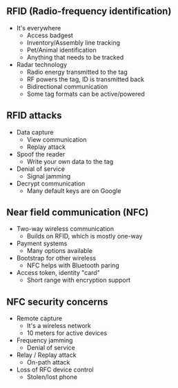 ## RFID (Radio-frequency identification)
- It's everywhere
	- Access badgest
	- Inventory/Assembly line tracking
	- Pet/Animal identification
	- Anything that needs to be tracked
- Radar technology
	- Radio energy transmitted to the tag
	- RF powers the tag, ID is transmitted back
	- Bidirectional communication
	- Some tag formats can be active/powered

## RFID attacks
- Data capture
	- View communication
	- Replay attack
- Spoof the reader
	- Write your own data to the tag
- Denial of service
	- Signal jamming
- Decrypt communication
	- Many default keys are on Google

## Near field communication (NFC)
- Two-way wireless communication
	- Builds on RFID, which is mostly one-way
- Payment systems
	- Many options available
- Bootstrap for other wireless
	- NFC helps with Bluetooth paring
- Access token, identity "card"
	- Short range with encryption support

## NFC security concerns
- Remote capture
	- It's a wireless network
	- 10 meters for active devices
- Frequency jamming
	- Denial of service
- Relay / Replay attack
	- On-path attack
- Loss of RFC device control
	- Stolen/lost phone

